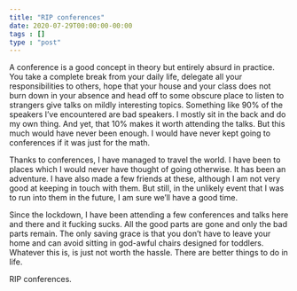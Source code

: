 ```yaml
---
title: "RIP conferences"
date: 2020-07-29T00:00:00-00:00
tags : []
type : "post"
---
```


A conference is a good concept in theory but entirely absurd in practice. You take a complete break from your daily life, delegate all your responsibilities to others, hope that your house and your class does not burn down in your absence and head off to some obscure place to listen to strangers give talks on mildly interesting topics. Something like 90% of the speakers I’ve encountered are bad speakers. I mostly sit in the back and do my own thing. And yet, that 10% makes it worth attending the talks. But this much would have never been enough. I would have never kept going to conferences if it was just for the math.

Thanks to conferences, I have managed to travel the world. I have been to places which I would never have thought of going otherwise. It has been an adventure. I have also made a few friends at these, although I am not very good at keeping in touch with them. But still, in the unlikely event that I was to run into them in the future, I am sure we’ll have a good time.

Since the lockdown, I have been attending a few conferences and talks here and there and it fucking sucks. All the good parts are gone and only the bad parts remain. The only saving grace is that you don’t have to leave your home and can avoid sitting in god-awful chairs designed for toddlers. Whatever this is, is just not worth the hassle. There are better things to do in life.

RIP conferences.
